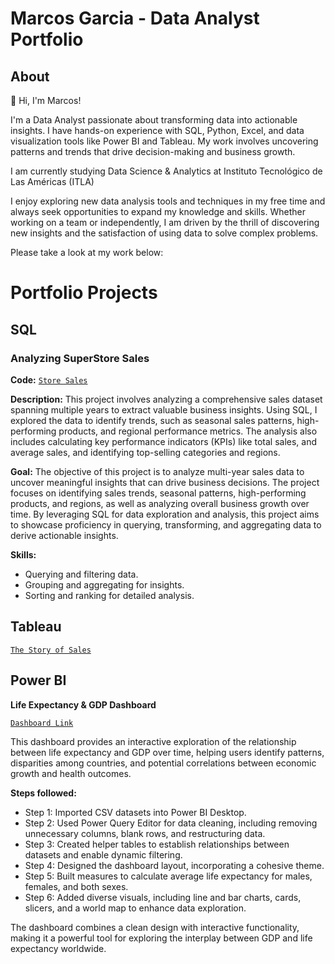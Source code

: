 # Marcos Garcia - Data Analyst Portfolio
## About

👋 Hi, I'm Marcos!

I'm a Data Analyst passionate about transforming data into actionable insights. I have hands-on experience with SQL, Python, Excel, and data visualization tools like Power BI and Tableau. My work involves uncovering patterns and trends that drive decision-making and business growth.

I am currently studying Data Science & Analytics at Instituto Tecnológico de Las Américas (ITLA)

I enjoy exploring new data analysis tools and techniques in my free time and always seek opportunities to expand my knowledge and skills. Whether working on a team or independently, I am driven by the thrill of discovering new insights and the satisfaction of using data to solve complex problems.

Please take a look at my work below:

# Portfolio Projects
## SQL

### Analyzing SuperStore Sales
**Code:** [`Store Sales`](https://github.com/marcos-garcia-csv/Portofio-Projects-/blob/main/SuperStore%20Sales.sql)

**Description:** This project involves analyzing a comprehensive sales dataset spanning multiple years to extract valuable business insights. Using SQL, I explored the data to identify trends, such as seasonal sales patterns, high-performing products, and regional performance metrics. The analysis also includes calculating key performance indicators (KPIs) like total sales, and average sales, and identifying top-selling categories and regions.

**Goal:** The objective of this project is to analyze multi-year sales data to uncover meaningful insights that can drive business decisions. The project focuses on identifying sales trends, seasonal patterns, high-performing products, and regions, as well as analyzing overall business growth over time. By leveraging SQL for data exploration and analysis, this project aims to showcase proficiency in querying, transforming, and aggregating data to derive actionable insights.

**Skills:**  
  - Querying and filtering data.  
  - Grouping and aggregating for insights.  
  - Sorting and ranking for detailed analysis.

## Tableau

[`The Story of Sales`](https://public.tableau.com/app/profile/marcos.garcia6213/viz/SuperStoreSales_17357885091090/TheStoryofSales?publish=yes)

## Power BI

**Life Expectancy & GDP Dashboard**

[`Dashboard Link`](https://app.powerbi.com/groups/me/reports/5b98e22e-d196-4af7-9fb5-a480dd5d61e1/1b3268d8d030c3b6baca?experience=power-bi)

This dashboard provides an interactive exploration of the relationship between life expectancy and GDP over time, helping users identify patterns, 
disparities among countries, and potential correlations between economic growth and health outcomes.

**Steps followed:**

- Step 1: Imported CSV datasets into Power BI Desktop.
- Step 2: Used Power Query Editor for data cleaning, including removing unnecessary columns, blank rows, and restructuring data.
- Step 3: Created helper tables to establish relationships between datasets and enable dynamic filtering.
- Step 4: Designed the dashboard layout, incorporating a cohesive theme.
- Step 5: Built measures to calculate average life expectancy for males, females, and both sexes.
- Step 6: Added diverse visuals, including line and bar charts, cards, slicers, and a world map to enhance data exploration.

The dashboard combines a clean design with interactive functionality, making it a powerful tool for exploring the interplay between GDP and life expectancy worldwide.
